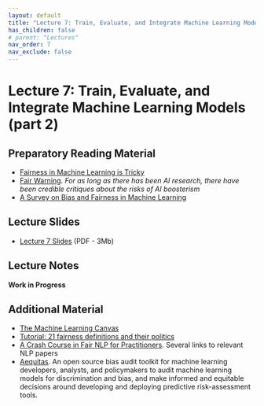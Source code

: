 ```yaml
---
layout: default
title: "Lecture 7: Train, Evaluate, and Integrate Machine Learning Models (part 2)"
has_children: false
# parent: "Lectures"
nav_order: 7
nav_exclude: false
---
```


# Lecture 7: Train, Evaluate, and Integrate Machine Learning Models (part 2)

## Preparatory Reading Material

- [Fairness in Machine Learning is Tricky](https://www.arthur.ai/blog/fairness-in-ml)
- [Fair Warning](https://reallifemag.com/fair-warning/). _For as long as there has been AI research, there have been credible critiques about the risks of AI boosterism_
- [A Survey on Bias and Fairness in Machine Learning](https://arxiv.org/pdf/1908.09635.pdf)

## Lecture Slides

- [Lecture 7 Slides]({{site.baseurl}}/assets/slides/AML4D-L7.pdf) (PDF - 3Mb)

## Lecture Notes

__Work in Progress__

## Additional Material

- [The Machine Learning Canvas]({{site.baseurl}}/assets/material/MachineLearningCanvas.pdf)
- [Tutorial: 21 fairness definitions and their politics](https://www.youtube.com/embed/jIXIuYdnyyk)
- [A Crash Course in Fair NLP for Practitioners](https://www.arthur.ai/blog/crash-course-in-fair-nlp-for-practitioners). Several links to relevant NLP papers
- [Aequitas](http://www.datasciencepublicpolicy.org/our-work/tools-guides/aequitas/). An open source bias audit toolkit for machine learning developers, analysts, and  policymakers to audit machine learning models for discrimination and bias, and make informed and equitable decisions around developing and deploying predictive risk-assessment tools.
